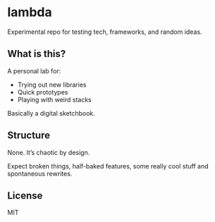 # lambda

Experimental repo for testing tech, frameworks, and random ideas.

## What is this?

A personal lab for:

- Trying out new libraries
- Quick prototypes
- Playing with weird stacks

Basically a digital sketchbook.

## Structure
None. It’s chaotic by design.

Expect broken things, half-baked features, some really cool stuff and spontaneous rewrites.

## License

MIT
